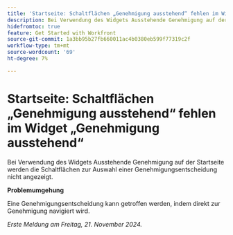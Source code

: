 ```yaml
---
title: 'Startseite: Schaltflächen „Genehmigung ausstehend“ fehlen im Widget „Genehmigung ausstehend“'
description: Bei Verwendung des Widgets Ausstehende Genehmigung auf der Startseite werden die Schaltflächen zur Auswahl einer Genehmigungsentscheidung nicht angezeigt.
hidefromtoc: true
feature: Get Started with Workfront
source-git-commit: 1a3bb95b27fb660011ac4b0380eb599f77319c2f
workflow-type: tm+mt
source-wordcount: '69'
ht-degree: 7%

---
```


# Startseite: Schaltflächen „Genehmigung ausstehend“ fehlen im Widget „Genehmigung ausstehend“

Bei Verwendung des Widgets Ausstehende Genehmigung auf der Startseite werden die Schaltflächen zur Auswahl einer Genehmigungsentscheidung nicht angezeigt.

**Problemumgehung**

Eine Genehmigungsentscheidung kann getroffen werden, indem direkt zur Genehmigung navigiert wird.

_Erste Meldung am Freitag, 21. November 2024._
